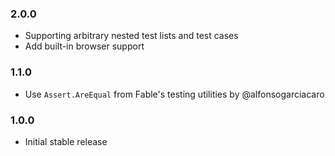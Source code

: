 ### 2.0.0

* Supporting arbitrary nested test lists and test cases
* Add built-in browser support

### 1.1.0

* Use `Assert.AreEqual` from Fable's testing utilities by @alfonsogarciacaro

### 1.0.0

* Initial stable release